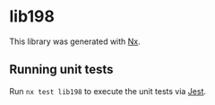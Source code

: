 # lib198

This library was generated with [Nx](https://nx.dev).

## Running unit tests

Run `nx test lib198` to execute the unit tests via [Jest](https://jestjs.io).
